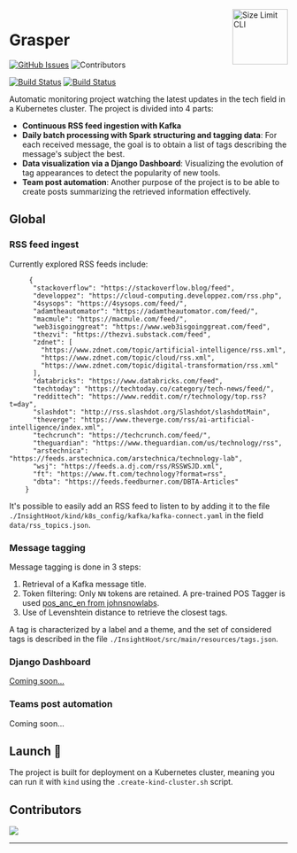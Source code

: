 <img src="https://github.com/Jay-boo/InsightHoot/blob/feature-dashboard/Dashboard/dashboard/dashboard/static/insighthootlogo.png" alt="Size Limit CLI" width="100" align="right">

# Grasper

[![GitHub Issues](https://img.shields.io/github/issues/Jay-boo/InsightHoot.svg?style=flat-square&label=Issues&color=d77982)](https://github.com/Jay-boo/InsightHoot/issues)
![Contributors](https://img.shields.io/github/contributors/Jay-boo/InsightHoot?style=flat-square)

[![Build Status](https://github.com/Jay-boo/InsightHoot/actions/workflows/sbt-scala-build.yaml/badge.svg)](https://github.com/Jay-boo/InsightHoot/actions/workflows/sbt-scala-build.yaml)
[![Build Status](https://github.com/Jay-boo/InsightHoot/actions/workflows/django.yaml/badge.svg)](https://github.com/Jay-boo/InsightHoot/actions/workflows/django.yaml)


Automatic monitoring project watching the latest updates in the tech field in a Kubernetes cluster.
The project is divided into 4 parts:
  - **Continuous RSS feed ingestion with Kafka**
  - **Daily batch processing with Spark structuring and tagging data**: For each received message, the goal is to obtain a list of tags describing the message's subject the best.
  - **Data visualization via a Django Dashboard**: Visualizing the evolution of tag appearances to detect the popularity of new tools.
  - **Team post automation**: Another purpose of the project is to be able to create posts summarizing the retrieved information effectively.

## Global

### RSS feed ingest

Currently explored RSS feeds include:

```{yaml}
     {
      "stackoverflow": "https://stackoverflow.blog/feed",
      "developpez": "https://cloud-computing.developpez.com/rss.php",
      "4sysops": "https://4sysops.com/feed/",
      "adamtheautomator": "https://adamtheautomator.com/feed/",
      "macmule": "https://macmule.com/feed/",
      "web3isgoinggreat": "https://www.web3isgoinggreat.com/feed",
      "thezvi": "https://thezvi.substack.com/feed",
      "zdnet": [
        "https://www.zdnet.com/topic/artificial-intelligence/rss.xml",
        "https://www.zdnet.com/topic/cloud/rss.xml",
        "https://www.zdnet.com/topic/digital-transformation/rss.xml"
      ],
      "databricks": "https://www.databricks.com/feed",
      "techtoday": "https://techtoday.co/category/tech-news/feed/",
      "reddittech": "https://www.reddit.com/r/technology/top.rss?t=day",
      "slashdot": "http://rss.slashdot.org/Slashdot/slashdotMain",
      "theverge": "https://www.theverge.com/rss/ai-artificial-intelligence/index.xml",
      "techcrunch": "https://techcrunch.com/feed/",
      "theguardian": "https://www.theguardian.com/us/technology/rss",
      "arstechnica": "https://feeds.arstechnica.com/arstechnica/technology-lab",
      "wsj": "https://feeds.a.dj.com/rss/RSSWSJD.xml",
      "ft": "https://www.ft.com/technology?format=rss",
      "dbta": "https://feeds.feedburner.com/DBTA-Articles"
    }
```

It's possible to easily add an RSS feed to listen to by adding it to the file `./InsightHoot/kind/k8s_config/kafka/kafka-connect.yaml` in the field `data/rss_topics.json`.


### Message tagging

Message tagging is done in 3 steps:
1. Retrieval of a Kafka message title.
2. Token filtering: Only `NN` tokens are retained. A pre-trained POS Tagger is used [pos_anc_en from johnsnowlabs](https://sparknlp.org/2021/03/05/pos_anc.html).
3. Use of Levenshtein distance to retrieve the closest tags.

A tag is characterized by a label and a theme, and the set of considered tags is described in the file `./InsightHoot/src/main/resources/tags.json`.


### Django Dashboard
[Coming soon...](https://github.com/Jay-boo/InsightHoot/tree/feature-dashboard)

### Teams post automation
Coming soon...

## Launch 🚀

The project is built for deployment on a Kubernetes cluster, meaning you can run it with `kind` using the `.create-kind-cluster.sh` script.

## Contributors

<a href="https://github.com/Jay-boo/InsightHoot/graphs/contributors">
  <img src="https://contrib.rocks/image?repo=Jay-boo/InsightHoot" />
</a>

---
